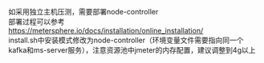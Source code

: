 如采用独立主机压测，需要部署node-controller <br>
部署过程可以参考 https://metersphere.io/docs/installation/online_installation/ <br>
install.sh中安装模式修改为node-controller（环境变量文件需要指向同一个kafka和ms-server服务），注意资源池中jmeter的内存配置，建议调整到4g以上